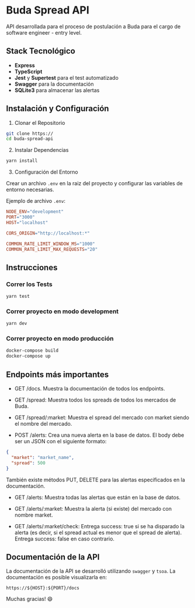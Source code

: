 # Buda Spread API

API desarrollada para el proceso de postulación a Buda para el cargo de software engineer - entry level.

## Stack Tecnológico

- **Express**
- **TypeScript**
- **Jest** y **Supertest** para el test automatizado
- **Swagger** para la documentación
- **SQLite3** para almacenar las alertas

## Instalación y Configuración

1. Clonar el Repositorio

```bash
git clone https://
cd buda-spread-api
```

2. Instalar Dependencias
```bash
yarn install
```

3. Configuración del Entorno

Crear un archivo `.env` en la raiz del proyecto y configurar las variables de entorno necesarias.

Ejemplo de archivo `.env`:

```makefile
NODE_ENV="development"
PORT="3000"
HOST="localhost"

CORS_ORIGIN="http://localhost:*"

COMMON_RATE_LIMIT_WINDOW_MS="1000"
COMMON_RATE_LIMIT_MAX_REQUESTS="20"
```

## Instrucciones

### Correr los Tests

```sh
yarn test
```

### Correr proyecto en modo development

```sh
yarn dev
```

### Correr proyecto en modo producción

```sh
docker-compose build
docker-compose up
```

## Endpoints más importantes

* GET /docs. Muestra la documentación de todos los endpoints.

* GET /spread: Muestra todos los spreads de todos los mercados de Buda.

* GET /spread/:market: Muestra el spread del mercado con market siendo el nombre del mercado.

* POST /alerts: Crea una nueva alerta en la base de datos. El body debe ser un JSON con el siguiente formato:

```json
{
  "market": "market_name",
  "spread": 500
}
```

También existe métodos PUT, DELETE para las alertas especificados en la documentación.

* GET /alerts: Muestra todas las alertas que están en la base de datos.

* GET /alerts/:market: Muestra la alerta (si existe) del mercado con nombre market.

* GET /alerts/:market/check: Entrega success: true si se ha disparado la alerta (es decir, si el spread actual es menor que el spread de alerta). Entrega success: false en caso contrario.

## Documentación de la API

La documentación de la API se desarrolló utilizando `swagger` y `tsoa`. La documentación es posible visualizarla en:

```
https://${HOST}:${PORT}/docs
```

Muchas gracias! :smile: